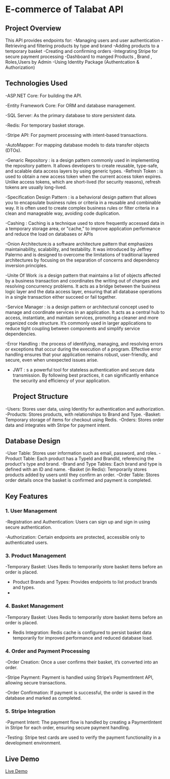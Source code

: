 # E-commerce of Talabat API
## Project Overview
This API provides endpoints for:
-Managing users and user authentication
-Retrieving and filtering products by type and brand
-Adding products to a temporary basket
-Creating and confirming orders
-Integrating Stripe for secure payment processing
-Dashboard to manged Products , Brand , Roles,Users by Admin
-Using Identity Package (Authentcation & Authorization)
## Technologies Used
-ASP.NET Core: For building the API.

-Entity Framework Core: For ORM and database management.

-SQL Server: As the primary database to store persistent data.

-Redis: For temporary basket storage.

-Stripe API: For payment processing with intent-based transactions.

-AutoMapper: For mapping database models to data transfer objects (DTOs).

-Genaric Repository : is a design pattern commonly used in implementing the repository pattern. It allows developers to create reusable, type-safe, and scalable data access layers by using generic types.
-Refresh Token :  is used to obtain a new access token when the current access token expires. Unlike access tokens, which are short-lived (for security reasons), refresh tokens are usually long-lived.

-Specification Design Pattern : is a behavioral design pattern that allows you to encapsulate business rules or criteria in a reusable and combinable way. It is often used to create complex business rules or filter criteria in a clean and manageable way, avoiding code duplication.

-Cashing : Caching is a technique used to store frequently accessed data in a temporary storage area, or "cache," to improve application performance and reduce the load on databases or APIs

-Onion Architecture:is a software architecture pattern that emphasizes maintainability, scalability, and testability. It was introduced by Jeffrey Palermo and is designed to overcome the limitations of traditional layered architectures by focusing on the separation of concerns and dependency inversion principles.
 
 -Unite Of Work :is a design pattern that maintains a list of objects affected by a business transaction and coordinates the writing out of changes and resolving concurrency problems. It acts as a bridge between the business logic layer and the data access layer, ensuring that all database operations in a single transaction either succeed or fail together.
 
-Service Manager : is a design pattern or architectural concept used to manage and coordinate services in an application. It acts as a central hub to access, instantiate, and maintain services, promoting a cleaner and more organized code structure. It’s commonly used in larger applications to reduce tight coupling between components and simplify service dependencies.
 
 -Error Handling : the process of identifying, managing, and resolving errors or exceptions that occur during the execution of a program. Effective error handling ensures that your application remains robust, user-friendly, and secure, even when unexpected issues arise.
 
- JWT : s a powerful tool for stateless authentication and secure data transmission. By following best practices, it can significantly enhance the security and efficiency of your application.

  ## Project Structure
-Users: Stores user data, using Identity for authentication and authorization.
-Products: Stores products, with relationships to Brand and Type.
-Basket: Temporary storage of items for checkout using Redis.
-Orders: Stores order data and integrates with Stripe for payment intent.

## Database Design
-User Table: Stores user information such as email, password, and roles.
-Product Table: Each product has a TypeId and BrandId, referencing the product's type and brand.
-Brand and Type Tables: Each brand and type is defined with an ID and name.
-Basket (in Redis): Temporarily stores products added by users until they confirm an order.
-Order Table: Stores order details once the basket is confirmed and payment is completed.

## Key Features
### 1. User Management
-Registration and Authentication: Users can sign up and sign in using secure authentication.

-Authorization: Certain endpoints are protected, accessible only to authenticated users.

### 3. Product Management
-Temporary Basket: Uses Redis to temporarily store basket items before an order is placed.

- Product Brands and Types: Provides endpoints to list product brands and types.
- 
### 4. Basket Management
-Temporary Basket: Uses Redis to temporarily store basket items before an order is placed.

- Redis Integration: Redis cache is configured to persist basket data temporarily for improved performance and reduced database load.

### 4. Order and Payment Processing
-Order Creation: Once a user confirms their basket, it’s converted into an order.

-Stripe Payment: Payment is handled using Stripe’s PaymentIntent API, allowing secure transactions.

-Order Confirmation: If payment is successful, the order is saved in the database and marked as completed.

### 5. Stripe Integration
   -Payment Intent: The payment flow is handled by creating a PaymentIntent in Stripe for each order, ensuring secure payment handling.
   
   -Testing: Stripe test cards are used to verify the payment functionality in a development environment.
   

## Live Demo
[Live Demo](https://www.linkedin.com/posts/mohamed-hamdy-190b5b228_aspnet-webapis-ecommerce-activity-7273545399485804544-djkv?utm_source=share&utm_medium=member_desktop)


  








